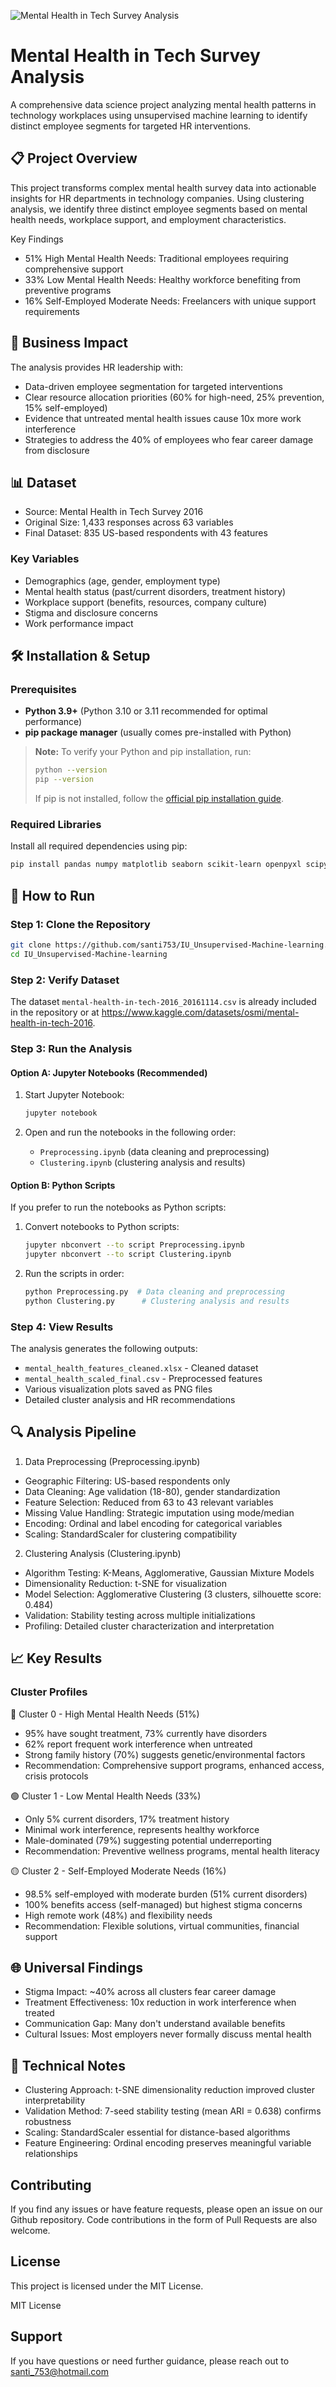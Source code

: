 <!-- Project banner -->
![Mental Health in Tech Survey Analysis](github-header-image.png)
# Mental Health in Tech Survey Analysis

A comprehensive data science project analyzing mental health patterns in technology workplaces using unsupervised machine learning to identify distinct employee segments for targeted HR interventions.

## 📋 Project Overview

This project transforms complex mental health survey data into actionable insights for HR departments in technology companies. Using clustering analysis, we identify three distinct employee segments based on mental health needs, workplace support, and employment characteristics.

Key Findings

- 51% High Mental Health Needs: Traditional employees requiring comprehensive support
- 33% Low Mental Health Needs: Healthy workforce benefiting from preventive programs
- 16% Self-Employed Moderate Needs: Freelancers with unique support requirements

## 🎯 Business Impact

The analysis provides HR leadership with:

- Data-driven employee segmentation for targeted interventions
- Clear resource allocation priorities (60% for high-need, 25% prevention, 15% self-employed)
- Evidence that untreated mental health issues cause 10x more work interference
- Strategies to address the 40% of employees who fear career damage from disclosure

## 📊 Dataset

- Source: Mental Health in Tech Survey 2016
- Original Size: 1,433 responses across 63 variables
- Final Dataset: 835 US-based respondents with 43 features

### Key Variables

- Demographics (age, gender, employment type)
- Mental health status (past/current disorders, treatment history)
- Workplace support (benefits, resources, company culture)
- Stigma and disclosure concerns
- Work performance impact

## 🛠️ Installation & Setup

### Prerequisites

- **Python 3.9+** (Python 3.10 or 3.11 recommended for optimal performance)
- **pip package manager** (usually comes pre-installed with Python)

> **Note:** To verify your Python and pip installation, run:
> ```bash
> python --version
> pip --version
> ```
> If pip is not installed, follow the [official pip installation guide](https://pip.pypa.io/en/stable/installation/).

### Required Libraries

Install all required dependencies using pip:

```bash
pip install pandas numpy matplotlib seaborn scikit-learn openpyxl scipy jupyter
```

## 🚀 How to Run

### Step 1: Clone the Repository

```bash
git clone https://github.com/santi753/IU_Unsupervised-Machine-learning.git
cd IU_Unsupervised-Machine-learning
```

### Step 2: Verify Dataset

The dataset `mental-health-in-tech-2016_20161114.csv` is already included in the repository or at https://www.kaggle.com/datasets/osmi/mental-health-in-tech-2016.

### Step 3: Run the Analysis

#### Option A: Jupyter Notebooks (Recommended)

1. Start Jupyter Notebook:
   ```bash
   jupyter notebook
   ```

2. Open and run the notebooks in the following order:
   - `Preprocessing.ipynb` (data cleaning and preprocessing)
   - `Clustering.ipynb` (clustering analysis and results)

#### Option B: Python Scripts

If you prefer to run the notebooks as Python scripts:

1. Convert notebooks to Python scripts:
   ```bash
   jupyter nbconvert --to script Preprocessing.ipynb
   jupyter nbconvert --to script Clustering.ipynb
   ```

2. Run the scripts in order:
   ```bash
   python Preprocessing.py  # Data cleaning and preprocessing
   python Clustering.py      # Clustering analysis and results
   ```

### Step 4: View Results

The analysis generates the following outputs:

- `mental_health_features_cleaned.xlsx` - Cleaned dataset
- `mental_health_scaled_final.csv` - Preprocessed features  
- Various visualization plots saved as PNG files
- Detailed cluster analysis and HR recommendations

## 🔍 Analysis Pipeline

1. Data Preprocessing (Preprocessing.ipynb)

- Geographic Filtering: US-based respondents only
- Data Cleaning: Age validation (18-80), gender standardization
- Feature Selection: Reduced from 63 to 43 relevant variables
- Missing Value Handling: Strategic imputation using mode/median
- Encoding: Ordinal and label encoding for categorical variables
- Scaling: StandardScaler for clustering compatibility

2. Clustering Analysis (Clustering.ipynb)

- Algorithm Testing: K-Means, Agglomerative, Gaussian Mixture Models
- Dimensionality Reduction: t-SNE for visualization
- Model Selection: Agglomerative Clustering (3 clusters, silhouette score: 0.484)
- Validation: Stability testing across multiple initializations
- Profiling: Detailed cluster characterization and interpretation

## 📈 Key Results

### Cluster Profiles

🔴 Cluster 0 - High Mental Health Needs (51%)

- 95% have sought treatment, 73% currently have disorders
- 62% report frequent work interference when untreated
- Strong family history (70%) suggests genetic/environmental factors
- Recommendation: Comprehensive support programs, enhanced access, crisis protocols

🟢 Cluster 1 - Low Mental Health Needs (33%)

- Only 5% current disorders, 17% treatment history
- Minimal work interference, represents healthy workforce
- Male-dominated (79%) suggesting potential underreporting
- Recommendation: Preventive wellness programs, mental health literacy

🟡 Cluster 2 - Self-Employed Moderate Needs (16%)

- 98.5% self-employed with moderate burden (51% current disorders)
- 100% benefits access (self-managed) but highest stigma concerns
- High remote work (48%) and flexibility needs
- Recommendation: Flexible solutions, virtual communities, financial support

## 🌐 Universal Findings

- Stigma Impact: ~40% across all clusters fear career damage
- Treatment Effectiveness: 10x reduction in work interference when treated
- Communication Gap: Many don't understand available benefits
- Cultural Issues: Most employers never formally discuss mental health

## 🔧 Technical Notes

- Clustering Approach: t-SNE dimensionality reduction improved cluster interpretability
- Validation Method: 7-seed stability testing (mean ARI = 0.638) confirms robustness
- Scaling: StandardScaler essential for distance-based algorithms
- Feature Engineering: Ordinal encoding preserves meaningful variable relationships

## Contributing

If you find any issues or have feature requests, please open an issue on our Github repository. 
Code contributions in the form of Pull Requests are also welcome. 

## License

This project is licensed under the MIT License.

MIT License

## Support

If you have questions or need further guidance, please reach out to santi_753@hotmail.com

